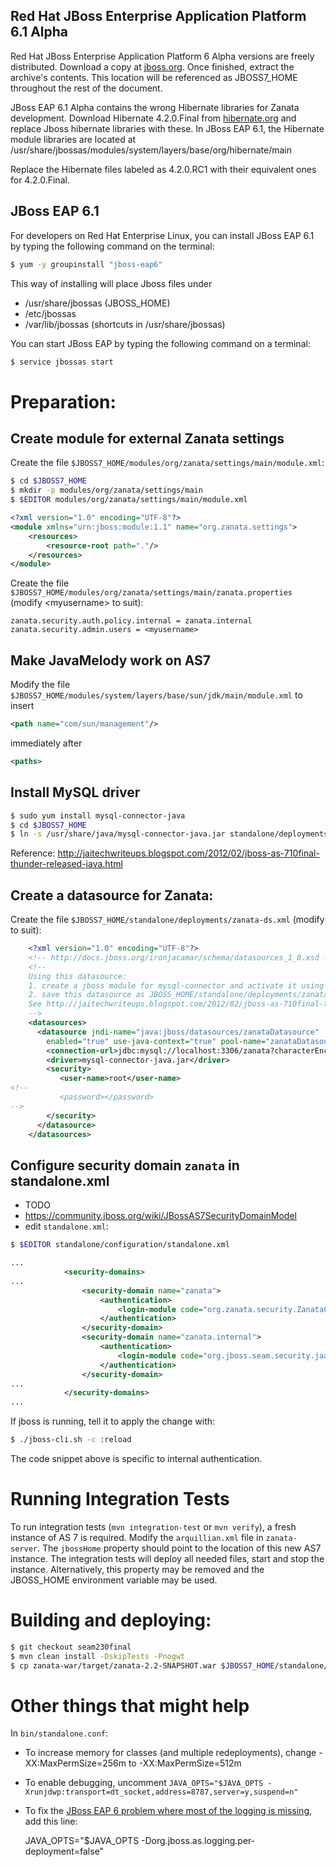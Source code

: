 ## Red Hat JBoss Enterprise Application Platform 6.1 Alpha

Red Hat JBoss Enterprise Application Platform 6 Alpha versions are freely distributed. Download a copy at [jboss.org](http://www.jboss.org/jbossas/downloads). Once finished, extract the archive's contents. This location will be referenced as JBOSS7_HOME throughout the rest of the document.

JBoss EAP 6.1 Alpha contains the wrong Hibernate libraries for Zanata development. Download Hibernate 4.2.0.Final from [hibernate.org](www.hibernate.org) and replace Jboss hibernate libraries with these. In JBoss EAP 6.1, the Hibernate module libraries are located at /usr/share/jbossas/modules/system/layers/base/org/hibernate/main

Replace the Hibernate files labeled as 4.2.0.RC1 with their equivalent ones for 4.2.0.Final.

## JBoss EAP 6.1

For developers on Red Hat Enterprise Linux, you can install JBoss EAP 6.1 by typing the following command on the terminal:

```sh
$ yum -y groupinstall "jboss-eap6"
```

This way of installing will place Jboss files under 
* /usr/share/jbossas (JBOSS_HOME)
* /etc/jbossas
* /var/lib/jbossas (shortcuts in /usr/share/jbossas)

You can start JBoss EAP by typing the following command on a terminal:

```sh
$ service jbossas start
```

# Preparation:
## Create module for external Zanata settings
Create the file `$JBOSS7_HOME/modules/org/zanata/settings/main/module.xml`:
```sh
$ cd $JBOSS7_HOME
$ mkdir -p modules/org/zanata/settings/main
$ $EDITOR modules/org/zanata/settings/main/module.xml
```

```xml
<?xml version="1.0" encoding="UTF-8"?>
<module xmlns="urn:jboss:module:1.1" name="org.zanata.settings">
    <resources>
        <resource-root path="."/>
    </resources>
</module>
```
Create the file `$JBOSS7_HOME/modules/org/zanata/settings/main/zanata.properties` (modify &lt;myusername&gt; to suit):
```properties
zanata.security.auth.policy.internal = zanata.internal
zanata.security.admin.users = <myusername>
```
## Make JavaMelody work on AS7
Modify the file `$JBOSS7_HOME/modules/system/layers/base/sun/jdk/main/module.xml` to insert 
```xml
<path name="com/sun/management"/>
```
immediately after
```xml
<paths>
```
## Install MySQL driver
```sh
$ sudo yum install mysql-connector-java
$ cd $JBOSS7_HOME
$ ln -s /usr/share/java/mysql-connector-java.jar standalone/deployments/
```
Reference: http://jaitechwriteups.blogspot.com/2012/02/jboss-as-710final-thunder-released-java.html

## Create a datasource for Zanata:
Create the file `$JBOSS7_HOME/standalone/deployments/zanata-ds.xml` (modify to suit):
```xml
    <?xml version="1.0" encoding="UTF-8"?>
    <!-- http://docs.jboss.org/ironjacamar/schema/datasources_1_0.xsd -->
    <!--
    Using this datasource:
    1. create a jboss module for mysql-connector and activate it using jboss-cli.sh
    2. save this datasource as JBOSS_HOME/standalone/deployments/zanata-ds.xml
    See http://jaitechwriteups.blogspot.com/2012/02/jboss-as-710final-thunder-released-java.html
    -->
    <datasources>
      <datasource jndi-name="java:jboss/datasources/zanataDatasource"
        enabled="true" use-java-context="true" pool-name="zanataDatasource">
        <connection-url>jdbc:mysql://localhost:3306/zanata?characterEncoding=UTF-8</connection-url>
        <driver>mysql-connector-java.jar</driver>
        <security>
           <user-name>root</user-name>
<!--
           <password></password>
-->
        </security>
      </datasource>
    </datasources>
```
## Configure security domain `zanata` in standalone.xml
 * TODO
 * https://community.jboss.org/wiki/JBossAS7SecurityDomainModel
 * edit `standalone.xml`:
```sh
$ $EDITOR standalone/configuration/standalone.xml
```
```xml
...
            <security-domains>
...
                <security-domain name="zanata">
                    <authentication>
                        <login-module code="org.zanata.security.ZanataCentralLoginModule" flag="required"/>
                    </authentication>
                </security-domain>
                <security-domain name="zanata.internal">
                    <authentication>
                        <login-module code="org.jboss.seam.security.jaas.SeamLoginModule" flag="required"/>
                    </authentication>
                </security-domain>
...
            </security-domains>
...
```
If jboss is running, tell it to apply the change with:
```sh
$ ./jboss-cli.sh -c :reload
```

The code snippet above is specific to internal authentication.

# Running Integration Tests

To run integration tests (`mvn integration-test` or `mvn verify`), a fresh instance of AS 7 is required. Modify the `arquillian.xml` file in `zanata-server`. The `jbossHome` property should point to the location of this new AS7 instance. The integration tests will deploy all needed files, start and stop the instance. Alternatively, this property may be removed and the JBOSS_HOME environment variable may be used.

# Building and deploying:
```sh
$ git checkout seam230final
$ mvn clean install -DskipTests -Pnogwt
$ cp zanata-war/target/zanata-2.2-SNAPSHOT.war $JBOSS7_HOME/standalone/deployments/zanata.war
```
# Other things that might help
In `bin/standalone.conf`:
 * To increase memory for classes (and multiple redeployments), change -XX:MaxPermSize=256m to -XX:MaxPermSize=512m
 * To enable debugging, uncomment `JAVA_OPTS="$JAVA_OPTS -Xrunjdwp:transport=dt_socket,address=8787,server=y,suspend=n"`
 * To fix the [JBoss EAP 6 problem where most of the logging is missing](http://stackoverflow.com/questions/12670415/log4j-doesnt-log-anything-under-jboss-6-eap), add this line:

    JAVA_OPTS="$JAVA_OPTS -Dorg.jboss.as.logging.per-deployment=false"